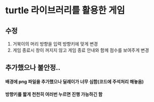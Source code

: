 # turtle 라이브러리를 활용한 게임

## 수정
1. 거북이의 머리 방향을 입력 방향키에 맞게 변경
2. 게임 종료시 창이 꺼지지 않고 게임 종료 안내와 함께 점수를 보여주게 변경

## 추가했으나 불안정..
#### 배경에 png 파일을 추가했으나 딜레이가 너무 심함(코드에 주석처리 해놓음)
#### 방향키를 짧게 천천히 여러번 누르면 진행 가능하긴 함
